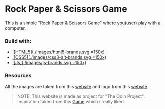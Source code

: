 # Rock Paper & Scissors Game

This is a simple "Rock Paper & Scissors Game" where you(user) play with a computer.

### Build with:

- [![HTML5](./images/html5-brands.svg =150x)](https://html.com/)
- [![CSS5](./images/css3-alt-brands.svg =150x)](https://css-tricks.com)
- [![Js](./images/js-brands.svg =150x)](https://www.javascript.com)

### Resources

All the images are taken from this [website](https://www.pexels.com/) and logo from this [website](https://fontawesome.com/).

> NOTE: This website is made as project for "The Odin Project". Inspiration taken from this [Game](https://lookingcoolonavespa.github.io/rock-paper-scissors/) which i really liked.
